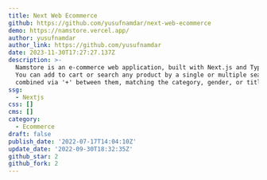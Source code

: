 ```yaml
---
title: Next Web Ecommerce
github: https://github.com/yusufnamdar/next-web-ecommerce
demo: https://namstore.vercel.app/
author: yusufnamdar
author_link: https://github.com/yusufnamdar
date: 2023-11-30T17:27:27.137Z
description: >-
  Namstore is an e-commerce web application, built with Next.js and TypeScript.
  You can add to cart or search any product by a single or multiple search keys
  combined via '+' between them, matching the category, gender, or title.
ssg:
  - Nextjs
css: []
cms: []
category:
  - Ecommerce
draft: false
publish_date: '2022-07-17T14:04:10Z'
update_date: '2022-09-30T18:32:35Z'
github_star: 2
github_fork: 2
---
```

